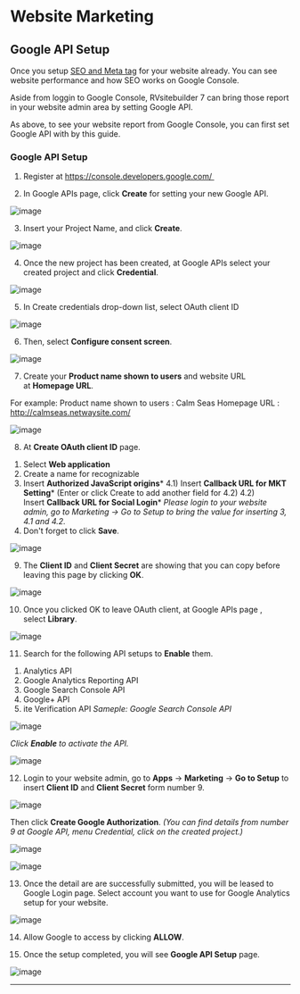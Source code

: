 # Website Marketing

## Google API Setup

Once you setup [SEO and Meta tag](https://github.com/rvsitebuilder/user-docs/blob/7.1/en/easy-website-seo.md) for your website already. You can see website performance and how SEO works on Google Console.

Aside from loggin to Google Console, RVsitebuilder 7 can bring those report in your website admin area by setting Google API.

As above, to see your website report from Google Console, you can first set Google API with by this guide.

### Google API Setup

1. Register at https://console.developers.google.com/ 

2. In Google APIs page, click **Create** for setting your new Google API.

![image](images/mkt4.png)

3. Insert your Project Name, and click **Create**.

![image](images/step3.png)

4. Once the new project has been created, at Google APIs select your created project and click **Credential**.

![image](images/step4.png)

5. In Create credentials drop-down list, select OAuth client ID

![image](images/6.png)

6. Then, select **Configure consent screen**.

![image](images/mkt9.png)

7. Create your **Product name shown to users** and website URL at **Homepage URL**.

For example: Product name shown to users : Calm Seas
Homepage URL : http://calmseas.netwaysite.com/

![image](images/step7.png)

8. At **Create OAuth client ID** page.
1) Select **Web application**
2) Create a name for recognizable
3) Insert **Authorized JavaScript origins***
4.1) Insert **Callback URL for MKT Setting*** (Enter or click Create to add another field for 4.2)
4.2) Insert **Callback URL for Social Login***
*Please login to your website admin, go to Marketing -> Go to Setup to bring the value for inserting 3, 4.1 and 4.2.*
5) Don't forget to click **Save**.

![image](images/step8.png)

9. The **Client ID** and **Client Secret** are showing that you can copy before leaving this page by clicking **OK**.

![image](images/mkt12.png)

10. Once you clicked OK to leave OAuth client, at Google APIs page , select **Library**.

![image](images/mkt13.png)

11. Search for the following API setups to **Enable** them.

1) Analytics API
2) Google Analytics Reporting API
3) Google Search Console API
4) Google+ API
5) ite Verification API
*Sameple: Google Search Console API*

![image](images/mkt11.png)

*Click ***Enable*** to activate the API.*

![image](images/mkt11.2.png)

12. Login to your website admin, go to **Apps** -> **Marketing** -> **Go to Setup** to insert **Client ID** and **Client Secret** form number 9.

![image](images/webmkt1.png)

Then click **Create Google Authorization**.
*(You can find details from number 9 at Google API, menu Credential, click on the created project.)*

![image](images/mkt12.1.png)

![image](images/mkt12.2.png)

13. Once the detail are are successfully submitted, you will be leased to Google Login page.
Select account you want to use for Google Analytics setup for your website.

![image](images/18.png)

14. Allow Google to access by clicking **ALLOW**.

15. Once the setup completed, you will see **Google API Setup** page.

![image](images/20.png)

-------------------------------------------------------------------------